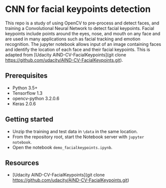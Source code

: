 # CNN for facial keypoints detection

This repo is a study of using OpenCV to pre-process and detect faces, and training a Convolutional Neural Network to detect facial keypoints. Facial keypoints include points around the eyes, nose, and mouth on any face and are used in many applications such as facial tracking and emotion recognition. The jupyter notebook allows input of an image containing faces and identify the location of each face and their facial keypoints. This is adapted from [Udacity AIND-CV-FacialKeypoints](git clone https://github.com/udacity/AIND-CV-FacialKeypoints.git).


## Prerequisites

- Python 3.5+
- Tensorflow 1.3
- opencv-python 3.2.0.6
- Keras 2.0.6


## Getting started

- Unzip the training and test data in `\data` in the same location.
- From the repository root, start the Notebook server with `jupyter notebook`.
- Open the notebook `demo_facialkeypoints.ipynb`.


## Resources

- [Udacity AIND-CV-FacialKeypoints](git clone https://github.com/udacity/AIND-CV-FacialKeypoints.git)

